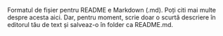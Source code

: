 Formatul de fișier pentru README e Markdown (.md). Poți citi mai multe despre acesta aici. Dar, pentru moment, scrie doar o scurtă descriere în editorul tău de text și salveaz-o în folder ca README.md.